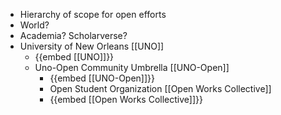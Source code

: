 - Hierarchy of scope for open efforts
- World?
- Academia? Scholarverse?
- University of New Orleans [[UNO]]
	- {{embed [[UNO]]}}
	- Uno-Open Community Umbrella [[UNO-Open]]
		- {{embed [[UNO-Open]]}}
		- Open Student Organization [[Open Works Collective]]
		- {{embed [[Open Works Collective]]}}